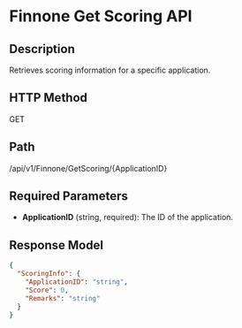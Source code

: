 # Finnone Get Scoring API

## Description
Retrieves scoring information for a specific application.

## HTTP Method
GET

## Path
/api/v1/Finnone/GetScoring/{ApplicationID}

## Required Parameters
- **ApplicationID** (string, required): The ID of the application.

## Response Model
```json
{
  "ScoringInfo": {
    "ApplicationID": "string",
    "Score": 0,
    "Remarks": "string"
  }
}
